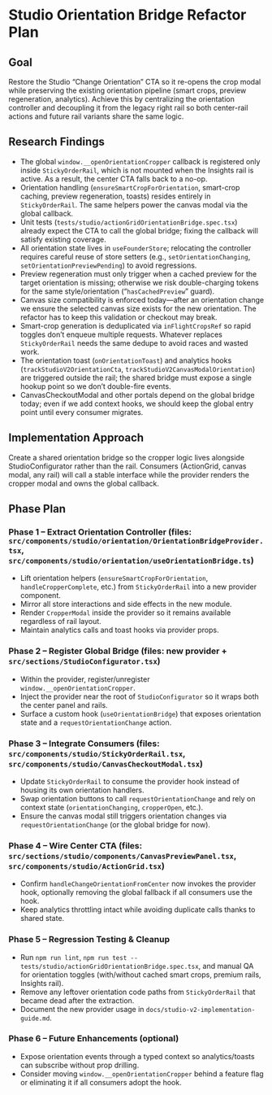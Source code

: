 # Studio Orientation Bridge Refactor Plan

## Goal
Restore the Studio “Change Orientation” CTA so it re-opens the crop modal while preserving the existing orientation pipeline (smart crops, preview regeneration, analytics). Achieve this by centralizing the orientation controller and decoupling it from the legacy right rail so both center-rail actions and future rail variants share the same logic.

## Research Findings
- The global `window.__openOrientationCropper` callback is registered only inside `StickyOrderRail`, which is not mounted when the Insights rail is active. As a result, the center CTA falls back to a no-op.
- Orientation handling (`ensureSmartCropForOrientation`, smart-crop caching, preview regeneration, toasts) resides entirely in `StickyOrderRail`. The same helpers power the canvas modal via the global callback.
- Unit tests (`tests/studio/actionGridOrientationBridge.spec.tsx`) already expect the CTA to call the global bridge; fixing the callback will satisfy existing coverage.
- All orientation state lives in `useFounderStore`; relocating the controller requires careful reuse of store setters (e.g., `setOrientationChanging`, `setOrientationPreviewPending`) to avoid regressions.
- Preview regeneration must only trigger when a cached preview for the target orientation is missing; otherwise we risk double-charging tokens for the same style/orientation (“`hasCachedPreview`” guard).
- Canvas size compatibility is enforced today—after an orientation change we ensure the selected canvas size exists for the new orientation. The refactor has to keep this validation or checkout may break.
- Smart-crop generation is deduplicated via `inFlightCropsRef` so rapid toggles don’t enqueue multiple requests. Whatever replaces `StickyOrderRail` needs the same dedupe to avoid races and wasted work.
- The orientation toast (`onOrientationToast`) and analytics hooks (`trackStudioV2OrientationCta`, `trackStudioV2CanvasModalOrientation`) are triggered outside the rail; the shared bridge must expose a single hookup point so we don’t double-fire events.
- CanvasCheckoutModal and other portals depend on the global bridge today; even if we add context hooks, we should keep the global entry point until every consumer migrates.

## Implementation Approach
Create a shared orientation bridge so the cropper logic lives alongside StudioConfigurator rather than the rail. Consumers (ActionGrid, canvas modal, any rail) will call a stable interface while the provider renders the cropper modal and owns the global callback.

## Phase Plan

### Phase 1 – Extract Orientation Controller (files: `src/components/studio/orientation/OrientationBridgeProvider.tsx`, `src/components/studio/orientation/useOrientationBridge.ts`)
- Lift orientation helpers (`ensureSmartCropForOrientation`, `handleCropperComplete`, etc.) from `StickyOrderRail` into a new provider component.
- Mirror all store interactions and side effects in the new module.
- Render `CropperModal` inside the provider so it remains available regardless of rail layout.
- Maintain analytics calls and toast hooks via provider props.

### Phase 2 – Register Global Bridge (files: new provider + `src/sections/StudioConfigurator.tsx`)
- Within the provider, register/unregister `window.__openOrientationCropper`.
- Inject the provider near the root of `StudioConfigurator` so it wraps both the center panel and rails.
- Surface a custom hook (`useOrientationBridge`) that exposes orientation state and a `requestOrientationChange` action.

### Phase 3 – Integrate Consumers (files: `src/components/studio/StickyOrderRail.tsx`, `src/components/studio/CanvasCheckoutModal.tsx`)
- Update `StickyOrderRail` to consume the provider hook instead of housing its own orientation handlers.
- Swap orientation buttons to call `requestOrientationChange` and rely on context state (`orientationChanging`, `cropperOpen`, etc.).
- Ensure the canvas modal still triggers orientation changes via `requestOrientationChange` (or the global bridge for now).

### Phase 4 – Wire Center CTA (files: `src/sections/studio/components/CanvasPreviewPanel.tsx`, `src/components/studio/ActionGrid.tsx`)
- Confirm `handleChangeOrientationFromCenter` now invokes the provider hook, optionally removing the global fallback if all consumers use the hook.
- Keep analytics throttling intact while avoiding duplicate calls thanks to shared state.

### Phase 5 – Regression Testing & Cleanup
- Run `npm run lint`, `npm run test -- tests/studio/actionGridOrientationBridge.spec.tsx`, and manual QA for orientation toggles (with/without cached smart crops, premium rails, Insights rail).
- Remove any leftover orientation code paths from `StickyOrderRail` that became dead after the extraction.
- Document the new provider usage in `docs/studio-v2-implementation-guide.md`.

### Phase 6 – Future Enhancements (optional)
- Expose orientation events through a typed context so analytics/toasts can subscribe without prop drilling.
- Consider moving `window.__openOrientationCropper` behind a feature flag or eliminating it if all consumers adopt the hook.
